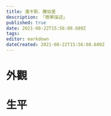 ```yaml
---
title: 潘卡斯．騰伯里
description: 「簡單描述」
published: true
date: 2021-08-22T15:56:08.680Z
tags: 
editor: markdown
dateCreated: 2021-08-22T15:56:08.680Z
---
```


# 外觀


# 生平
